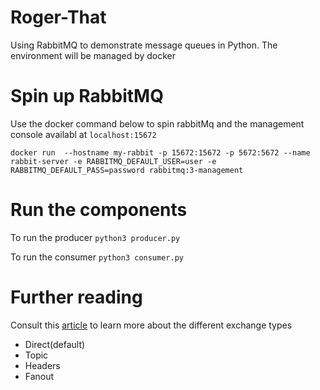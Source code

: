# Roger-That
Using RabbitMQ to demonstrate message queues in Python. The environment will be managed by docker

# Spin up RabbitMQ
Use the docker command below to spin rabbitMq and the management console availabl at `localhost:15672`


```
docker run  --hostname my-rabbit -p 15672:15672 -p 5672:5672 --name rabbit-server -e RABBITMQ_DEFAULT_USER=user -e RABBITMQ_DEFAULT_PASS=password rabbitmq:3-management
```

# Run the components
To run the producer `python3 producer.py`

To run the consumer `python3 consumer.py`

# Further reading
Consult this [article](https://dzone.com/articles/getting-started-with-rabbitmq-python-1) to learn more about
the different exchange types

- Direct(default)
- Topic
- Headers
- Fanout